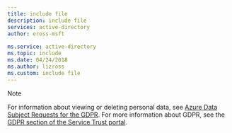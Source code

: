 ```yaml
---
title: include file
description: include file
services: active-directory
author: eross-msft
 
ms.service: active-directory
ms.topic: include
ms.date: 04/24/2018
ms.author: lizross
ms.custom: include file
---
```


>[!NOTE] 
>For information about viewing or deleting personal data, see [Azure Data Subject Requests for the GDPR](https://docs.microsoft.com/microsoft-365/compliance/gdpr-dsr-azure). For more information about GDPR, see the [GDPR section of the Service Trust portal](https://servicetrust.microsoft.com/ViewPage/GDPRGetStarted).
